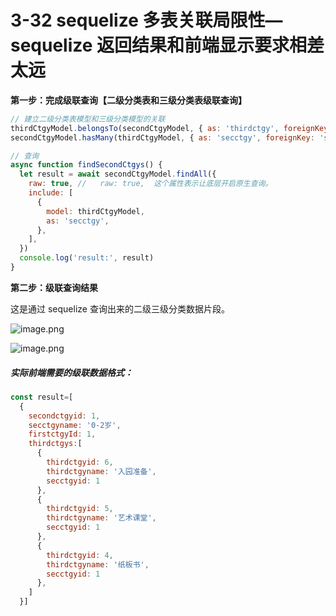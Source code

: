 # 3-32 sequelize 多表关联局限性—sequelize 返回结果和前端显示要求相差太远

**第一步：完成级联查询【二级分类表和三级分类表级联查询】**

```js
// 建立二级分类表模型和三级分类模型的关联
thirdCtgyModel.belongsTo(secondCtgyModel, { as: 'thirdctgy', foreignKey: 'secctgyid', targetKey: 'secondctgyid' })
secondCtgyModel.hasMany(thirdCtgyModel, { as: 'secctgy', foreignKey: 'secctgyid' })

// 查询
async function findSecondCtgys() {
  let result = await secondCtgyModel.findAll({
    raw: true, //   raw: true,  这个属性表示让底层开启原生查询。
    include: [
      {
        model: thirdCtgyModel,
        as: 'secctgy',
      },
    ],
  })
  console.log('result:', result)
}
```

**第二步：级联查询结果**

这是通过 sequelize 查询出来的二级三级分类数据片段。

![image.png](assets/image-20220515130344-rxjoi3x.png)


![image.png](assets/image-20220515130421-2jnsnhf.png)

##### 实际前端需要的级联数据格式：

```js
const result=[
  {
    secondctgyid: 1,
    secctgyname: '0-2岁',
    firstctgyId: 1,
    thirdctgys:[
      {
        thirdctgyid: 6,
        thirdctgyname: '入园准备',
        secctgyid: 1
      },
      {
        thirdctgyid: 5,
        thirdctgyname: '艺术课堂',
        secctgyid: 1
      },
      {
        thirdctgyid: 4,
        thirdctgyname: '纸板书',
        secctgyid: 1
      },
    ]
  }]
```
